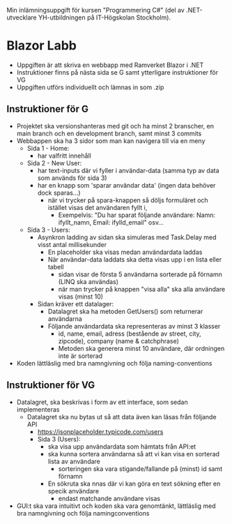 Min inlämningsuppgift för kursen "Programmering C#" (del av .NET-utvecklare YH-utbildningen på IT-Högskolan Stockholm).

# Blazor Labb
* Uppgiften är att skriva en webbapp med Ramverket Blazor i .NET<br/>
* Instruktioner finns på nästa sida se G samt ytterligare instruktioner för VG<br/>
* Uppgiften utförs individuellt och lämnas in som .zip<br/>

## Instruktioner för G
* Projektet ska versionshanteras med git och ha minst 2 branscher, en main branch och en development branch, samt minst 3 commits<br/>
* Webbappen ska ha 3 sidor som man kan navigera till via en meny<br/>
  * Sida 1 - Home:<br/>
    * har valfritt innehåll<br/>
  * Sida 2 - New User:<br/>
    * har text-inputs där vi fyller i användar-data (samma typ av data som används för sida 3)<br/>
    * har en knapp som 'sparar användar data' (ingen data behöver dock sparas…)<br/>
      * när vi trycker på spara-knappen så döljs formuläret och istället visas det användaren fyllt i,<br/>
        * Exempelvis: "Du har sparat följande användare: Namn: ifyllt_namn, Email: ifylld_email" osv…<br/>
  * Sida 3 - Users:<br/>
    * Asynkron ladding av sidan ska simuleras med Task.Delay med visst antal millisekunder<br/>
      * En placeholder ska visas medan användardata laddas<br/>
      * När användar-data laddats ska detta visas upp i en lista eller tabell<br/>
        * sidan visar de första 5 användarna sorterade på förnamn (LINQ ska användas)<br/>
        * när man trycker på knappen "visa alla" ska alla användare visas (minst 10)<br/>
    * Sidan kräver ett datalager:<br/>
      * Datalagret ska ha metoden GetUsers() som returnerar användarna<br/>
      * Följande användardata ska representeras av minst 3 klasser<br/>
        * id, name, email, adress (bestående av street, city, zipcode), company (name & catchphrase)<br/>
        * Metoden ska generera minst 10 användare, där ordningen inte är sorterad<br/>
* Koden lättläslig med bra namngivning och följa naming-conventions<br/>

## Instruktioner för VG
* Datalagret, ska beskrivas i form av ett interface, som sedan implementeras<br/>
  * Datalagret ska nu bytas ut så att data även kan läsas från följande API<br/>
    * https://jsonplaceholder.typicode.com/users<br/>
    * Sida 3 (Users):<br/>
      * ska visa upp användardata som hämtats från API:et<br/>
      * ska kunna sortera användarna så att vi kan visa en sorterad lista av användare<br/>
        * sorteringen ska vara stigande/fallande på (minst) id samt förnamn<br/>
      * En sökruta ska nnas där vi kan göra en text sökning efter en specik användare<br/>
        * endast matchande användare visas<br/>
* GUI:t ska vara intuitivt och koden ska vara genomtänkt, lättläslig med bra namngivning och följa namingconventions<br/>
